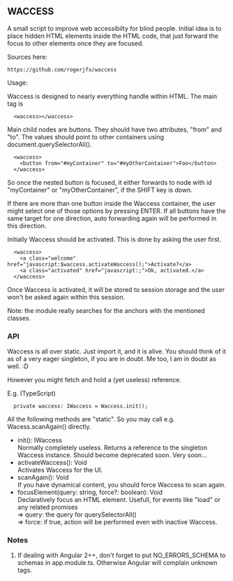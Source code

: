 WACCESS
-

A small script to improve web accessibilty for blind people. Initial idea 
is to place hidden HTML elements inside the HTML code, that just forward the focus 
to other elements once they are focused.

Sources here:

	https://github.com/rogerjfx/waccess
	
Usage:

Waccess is designed to nearly everything handle within HTML. The main tag is

~~~
  <waccess></waccess>
~~~

Main child nodes are buttons. They should have two attributes, "from" and "to". 
The values should point to other containers using document.querySelectorAll().

~~~
  <waccess>
    <button from="#myContainer" to="#myOtherContainer">Foo</button>
  </waccess>
~~~

So once the nested button is focused, it either forwards to node with id "myContainer"
or "myOtherContainer", if the SHIFT key is down.

If there are more than one button inside the Waccess container, the user might select
one of those options by pressing ENTER. If all buttons have the same target for one 
direction, auto forwarding again will be performed in this direction.

Initially Waccess should be activated. This is done by asking the user first. 

~~~
  <waccess>
  	<a class="welcome" href="javascript:$waccess.activateWaccess();">Activate?</a>
    <a class="activated" href="javascript:;">Ok, activated.</a>
  </waccess>
~~~

Once Waccess is activated, it will be stored to session storage and the user 
won't be asked again within this session.

Note: the module really searches for the anchors with the mentioned classes.

### API ###

Waccess is all over static. Just import it, and it is alive. You should think 
of it as of a very eager singleton, if you are in doubt. Me too, I am in doubt 
as well. :D

However you might fetch and hold a (yet useless) reference.

E.g. (TypeScript)

~~~
  private waccess: IWaccess = Waccess.init();
~~~

All the following methods are "static". So you may call e.g. Wacess.scanAgain() 
directly.

- init(): IWaccess \
  Normally completely useless. Returns a reference to the singleton Waccess 
  instance. Should become deprecated soon. Very soon...
- activateWaccess(): Void \
  Activates Waccess for the UI.
- scanAgain(): Void \
  If you have dynamical content, you should force Waccess to scan again.
- focusElement(query: string, force?: boolean): Void \
  Declaratively focus an HTML element. Usefull, for events like "load" or 
  any related promises \
  => query: the query for querySelectorAll() \
  => force: if true, action will be performed even with inactive Waccess.

### Notes ### 

1. If dealing with Angular 2++, don't forget to put NO_ERRORS_SCHEMA to schemas 
in app.module.ts. Otherwise Angular will complain unknown tags.
